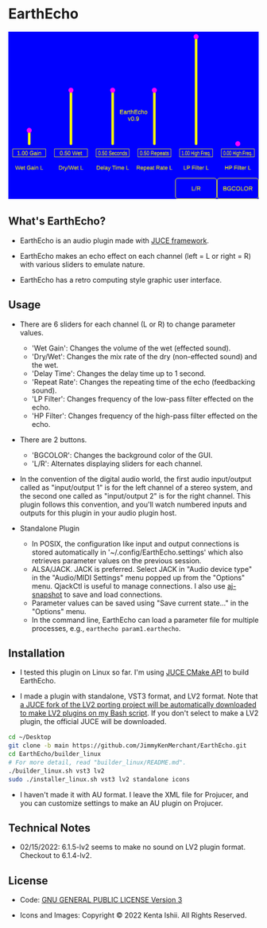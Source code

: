 # EarthEcho

![Graphical User Interface of EarthEcho](/resources/images/earthecho_gui.png "EarthEcho_GUI")

## What's EarthEcho?

* EarthEcho is an audio plugin made with [JUCE framework](https://github.com/juce-framework/JUCE).

* EarthEcho makes an echo effect on each channel (left = L or right = R) with various sliders to emulate nature.

* EarthEcho has a retro computing style graphic user interface.

## Usage

* There are 6 sliders for each channel (L or R) to change parameter values.
  * 'Wet Gain': Changes the volume of the wet (effected sound).
  * 'Dry/Wet': Changes the mix rate of the dry (non-effected sound) and the wet.
  * 'Delay Time': Changes the delay time up to 1 second.
  * 'Repeat Rate': Changes the repeating time of the echo (feedbacking sound).
  * 'LP Filter': Changes frequency of the low-pass filter effected on the echo.
  * 'HP Filter': Changes frequency of the high-pass filter effected on the echo.

* There are 2 buttons.
  * 'BGCOLOR': Changes the background color of the GUI.
  * 'L/R': Alternates displaying sliders for each channel.

* In the convention of the digital audio world, the first audio input/output called as "input/output 1" is for the left channel of a stereo system, and the second one called as "input/output 2" is for the right channel. This plugin follows this convention, and you'll watch numbered inputs and outputs for this plugin in your audio plugin host.

* Standalone Plugin
  * In POSIX, the configuration like input and output connections is stored automatically in '~/.config/EarthEcho.settings' which also retrieves parameter values on the previous session.
  * ALSA/JACK. JACK is preferred. Select JACK in "Audio device type" in the "Audio/MIDI Settings" menu popped up from the "Options" menu. QjackCtl is useful to manage connections. I also use [aj-snapshot](https://aj-snapshot.sourceforge.io/) to save and load connections.
  * Parameter values can be saved using "Save current state..." in the "Options" menu.
  * In the command line, EarthEcho can load a parameter file for multiple processes, e.g., `earthecho param1.earthecho`.

## Installation

* I tested this plugin on Linux so far. I'm using [JUCE CMake API](https://github.com/juce-framework/JUCE/blob/master/docs/CMake%20API.md) to build EarthEcho.

* I made a plugin with standalone, VST3 format, and LV2 format. Note that [a JUCE fork of the LV2 porting project will be automatically downloaded to make LV2 plugins on my Bash script](https://github.com/lv2-porting-project/JUCE/tree/lv2). If you don't select to make a LV2 plugin, the official JUCE will be downloaded.

```bash
cd ~/Desktop
git clone -b main https://github.com/JimmyKenMerchant/EarthEcho.git
cd EarthEcho/builder_linux
# For more detail, read "builder_linux/README.md".
./builder_linux.sh vst3 lv2
sudo ./installer_linux.sh vst3 lv2 standalone icons
```

* I haven't made it with AU format. I leave the XML file for Projucer, and you can customize settings to make an AU plugin on Projucer.

## Technical Notes

* 02/15/2022: 6.1.5-lv2 seems to make no sound on LV2 plugin format. Checkout to 6.1.4-lv2.

## License

* Code: [GNU GENERAL PUBLIC LICENSE Version 3](https://www.gnu.org/licenses/gpl-3.0.en.html)

* Icons and Images: Copyright © 2022 Kenta Ishii. All Rights Reserved.
